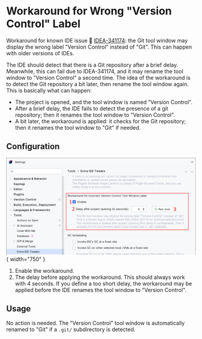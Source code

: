 <show-structure for="chapter,procedure,tab,def"/>

# Workaround for Wrong "Version Control" Label

Workaround for known IDE issue 🐛 [IDEA-341174](https://youtrack.jetbrains.com/issue/IDEA-341174/Wrong-label-for-the-Git-toolwindow): the Git tool window may display the wrong label "Version Control" instead of "Git". This can happen with older versions of IDEs.

The IDE should detect that there is a Git repository after a brief delay. Meanwhile, this can fail due to IDEA-341174, and it may rename the tool window to "Version Control" a second time. The idea of the workaround is to detect the Git repository a bit later, then rename the tool window again.  
This is basically what can happen:

- The project is opened, and the tool window is named "Version Control".
- After a brief delay, the IDE fails to detect the presence of a git repository; then it renames the tool window to "Version Control".
- A bit later, the workaround is applied: it checks for the Git repository; then it renames the tool window to "Git" if needed.

## Configuration

![](../../images/extra-ide-tweaks/extra-ide-tweaks-workaround-git-tw-label-cfg.png){ width="750" }

1. Enable the workaround.
2. The delay before applying the workaround. This should always work with 4 seconds. If you define a too short delay, the workaround may be applied before the IDE renames the tool window to "Version Control".

## Usage

No action is needed. The "Version Control" tool window is automatically renamed to "Git" if a `.git/` subdirectory is detected.
